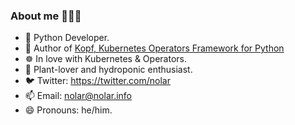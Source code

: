 ### About me 👨🏻‍💻

- 🐍 Python Developer.
- 🤖 Author of [Kopf, Kubernetes Operators Framework for Python](https://github.com/zalando-incubator/kopf/)
- ☸️ In love with Kubernetes & Operators.
- 🌱 Plant-lover and hydroponic enthusiast.
- 🐦 Twitter: https://twitter.com/nolar
- 📫 Email: nolar@nolar.info
- 😄 Pronouns: he/him.
